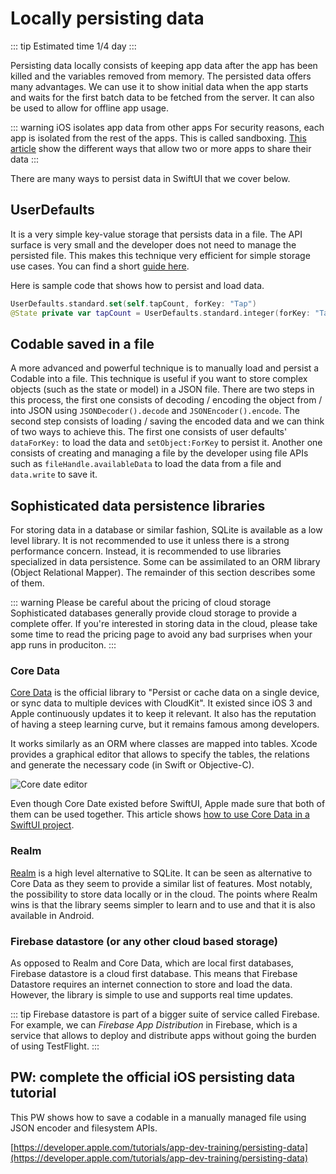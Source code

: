 # Locally persisting data

::: tip Estimated time
1/4 day
:::

Persisting data locally consists of keeping app data after the app has been killed and the variables removed from memory.
The persisted data offers many advantages.
We can use it to show initial data when the app starts and waits for the first batch data to be fetched from the server.
It can also be used to allow for offline app usage.

::: warning iOS isolates app data from other apps
For security reasons, each app is isolated from the rest of the apps.
This is called sandboxing.
[This article](https://medium.com/@dinesh.kachhot/different-ways-to-share-data-between-apps-de75a0a46d4a) show the different ways that allow two or more apps to share their data
:::

There are many ways to persist data in SwiftUI that we cover below.

## UserDefaults

It is a very simple key-value storage that persists data in a file. 
The API surface is very small and the developer does not need to manage the persisted file. 
This makes this technique very efficient for simple storage use cases. 
You can find a short [guide here](https://www.hackingwithswift.com/books/ios-swiftui/storing-user-settings-with-userdefaults). 

Here is sample code that shows how to persist and load data.

```swift
UserDefaults.standard.set(self.tapCount, forKey: "Tap")
@State private var tapCount = UserDefaults.standard.integer(forKey: "Tap")
```

## Codable saved in a file

A more advanced and powerful technique is to manually load and persist a Codable into a file. 
This technique is useful if you want to store complex objects (such as the state or model) in a JSON file.
There are two steps in this process, the first one consists of decoding / encoding the object from / into JSON using `JSONDecoder().decode` and `JSONEncoder().encode`.
The second step consists of loading / saving the encoded data and we can think of two ways to achieve this.
The first one consists of user defaults' `dataForKey:` to load the data and `setObject:ForKey` to persist it.
Another one consists of creating and managing a file by the developer using file APIs such as `fileHandle.availableData` to load the data from a file and `data.write` to save it.

## Sophisticated data persistence libraries

For storing data in a database or similar fashion, SQLite is available as a low level library.
It is not recommended to use it unless there is a strong performance concern.
Instead, it is recommended to use libraries specialized in data persistence. Some can be assimilated to an ORM library (Object Relational Mapper).
The remainder of this section describes some of them.

::: warning Please be careful about the pricing of cloud storage
Sophisticated databases generally provide cloud storage to provide a complete offer.
If you're interested in storing data in the cloud, please take some time to read the pricing page to avoid any bad surprises when your app runs in produciton.
:::

### Core Data

[Core Data](https://developer.apple.com/documentation/coredata) is the official library to "Persist or cache data on a single device, or sync data to multiple devices with CloudKit".
It existed since iOS 3 and Apple continuously updates it to keep it relevant.
It also has the reputation of having a steep learning curve, but it remains famous among developers.

It works similarly as an ORM where classes are mapped into tables.
Xcode provides a graphical editor that allows to specify the tables, the relations and generate the necessary code (in Swift or Objective-C).

![Core date editor](https://docs-assets.developer.apple.com/published/fbb9767e96/rendered2x-1622022015.png)

Even though Core Date existed before SwiftUI, Apple made sure that both of them can be used together.
This article shows [how to use Core Data in a SwiftUI project](https://www.hackingwithswift.com/books/ios-swiftui/how-to-combine-core-data-and-swiftui).

### Realm

[Realm](https://realm.io/) is a high level alternative to SQLite.
It can be seen as alternative to Core Data as they seem to provide a similar list of features.
Most notably, the possibility to store data locally or in the cloud.
The points where Realm wins is that the library seems simpler to learn and to use and that it is also available in Android.

### Firebase datastore (or any other cloud based storage)

As opposed to Realm and Core Data, which are local first databases, Firebase datastore is a cloud first database.
This means that Firebase Datastore requires an internet connection to store and load the data.
However, the library is simple to use and supports real time updates.

::: tip
Firebase datastore is part of a bigger suite of service called Firebase.
For example, we can *Firebase App Distribution* in Firebase, which is a service that allows to deploy and distribute apps without going the burden of using TestFlight.
:::

## PW: complete the official iOS persisting data tutorial

This PW shows how to save a codable in a manually managed file using JSON encoder and filesystem APIs.

[https://developer.apple.com/tutorials/app-dev-training/persisting-data](https://developer.apple.com/tutorials/app-dev-training/persisting-data)
